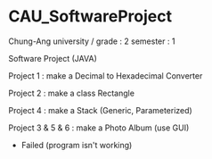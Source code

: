 # CAU_SoftwareProject

Chung-Ang university / grade : 2 semester : 1

Software Project (JAVA)

Project 1 : make a Decimal to Hexadecimal Converter

Project 2 : make a class Rectangle

Project 4 : make a Stack (Generic, Parameterized)

Project 3 & 5 & 6 : make a Photo Album (use GUI)
- Failed (program isn't working)

